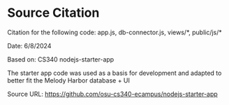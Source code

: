 # Source Citation

Citation for the following code: app.js, db-connector.js, views/\*, public/js/\*

Date: 6/8/2024

Based on: CS340 nodejs-starter-app 

The starter app code was used as a basis for development and adapted to better fit the Melody Harbor database + UI

Source URL: https://github.com/osu-cs340-ecampus/nodejs-starter-app
